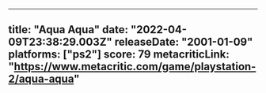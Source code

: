 
---
title: "Aqua Aqua"
date: "2022-04-09T23:38:29.003Z"
releaseDate: "2001-01-09"
platforms: ["ps2"]
score: 79
metacriticLink: "https://www.metacritic.com/game/playstation-2/aqua-aqua"
---
